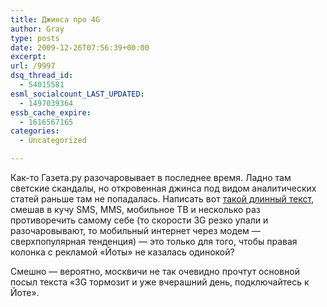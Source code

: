 ```yaml
---
title: Джинса про 4G
author: Gray
type: posts
date: 2009-12-26T07:56:39+00:00
excerpt:
url: /9997
dsq_thread_id:
  - 54015581
esml_socialcount_LAST_UPDATED:
  - 1497039364
essb_cache_expire:
  - 1616567165
categories:
  - Uncategorized

---
```








Как-то Газета.ру разочаровывает в последнее время. Ладно там светские скандалы, но откровенная джинса под видом аналитических статей раньше там не попадалась. Написать вот <a href="http://www.gazeta.ru/4g/3298682.shtml" target="_blank">такой длинный текст</a>, смешав в кучу SMS, MMS, мобильное ТВ и несколько раз противоречить самому себе (то скорости 3G резко упали и разочаровывают, то мобильный интернет через модем &#8212; сверхпопулярная тенденция) &#8212; это только для того, чтобы правая колонка с рекламой &#171;Йоты&#187; не казалась одинокой?

Смешно &#8212; вероятно, москвичи не так очевидно прочтут основной посыл текста &#171;3G тормозит и уже вчерашний день, подключайтесь к Йоте&#187;.